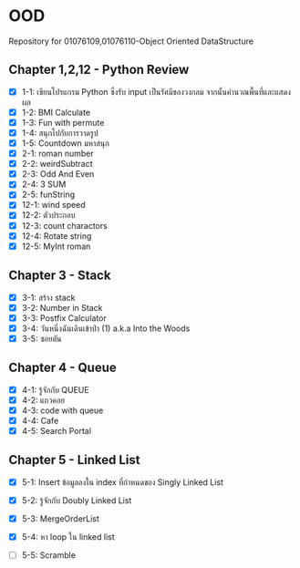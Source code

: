 # OOD
Repository for 01076109,01076110-Object Oriented DataStructure

## Chapter 1,2,12 - Python Review
- [X] 1-1: เขียนโปรแกรม Python ซึ่งรับ input เป็นรัศมีของวงกลม จากนั้นคำนวณพื้นที่และแสดงผล
- [X] 1-2: BMI Calculate
- [X] 1-3: Fun with permute
- [X] 1-4: สนุกไปกับการวาดรูป
- [X] 1-5: Countdown มหาสนุก
- [X] 2-1: roman number
- [X] 2-2: weirdSubtract
- [X] 2-3: Odd And Even
- [X] 2-4: 3 SUM
- [X] 2-5: funString
- [X] 12-1: wind speed
- [X] 12-2: ตัวประกอบ
- [X] 12-3: count charactors
- [X] 12-4: Rotate string
- [X] 12-5: MyInt roman

## Chapter 3 - Stack
- [X] 3-1: สร้าง stack
- [X] 3-2: Number in Stack
- [X] 3-3: Postfix Calculator
- [X] 3-4: วันหนึ่งฉันเดินเข้าป่า (1) a.k.a Into the Woods
- [X] 3-5: ซอยตัน

## Chapter 4 - Queue
- [X] 4-1: รู้จักกับ QUEUE
- [X] 4-2: แถวคอย
- [X] 4-3: code with queue
- [X] 4-4: Cafe
- [X] 4-5: Search Portal

## Chapter 5 - Linked List
- [X] 5-1: Insert ข้อมูลลงใน index ที่กำหนดของ Singly Linked List
- [X] 5-2: รู้จักกับ Doubly Linked List
- [X] 5-3: MergeOrderList
- [X] 5-4: หา loop ใน linked list
- [ ] 5-5: Scramble


